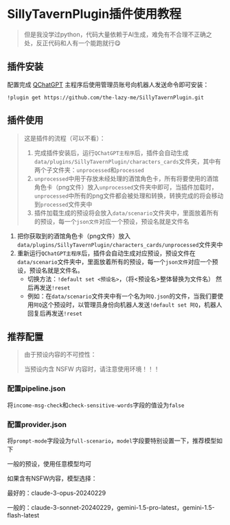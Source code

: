 # SillyTavernPlugin插件使用教程

> 但是我没学过python，代码大量依赖于AI生成，难免有不合理不正确之处，反正代码和人有一个能跑就行😋

## 插件安装

配置完成 [QChatGPT](https://github.com/RockChinQ/QChatGPT) 主程序后使用管理员账号向机器人发送命令即可安装：

```
!plugin get https://github.com/the-lazy-me/SillyTavernPlugin.git
```

## 插件使用

> 这是插件的流程（可以不看）：
>
> 1. 完成插件安装后，运行`QChatGPT主程序`后，插件会自动生成`data/plugins/SillyTavernPlugin/characters_cards`文件夹，其中有两个子文件夹：`unprocessed`和`processed`
> 2. `unprocessed`中用于存放未经处理的酒馆角色卡，所有将要使用的酒馆角色卡（png文件）放入`unprocessed`文件夹中即可，当插件加载时，`unprocessed`中所有的png文件都会被处理和转换，转换完成的将会移动到`processed`文件夹中
> 3. 插件加载生成的预设将会放入`data/scenario`文件夹中，里面放着所有的预设，每一个`json文件`对应一个预设，预设名就是文件名

1. 把你获取到的酒馆角色卡（png文件）放入`data/plugins/SillyTavernPlugin/characters_cards/unprocessed`文件夹中
2. 重新运行`QChatGPT主程序`后，插件会自动生成对应预设，预设文件在`data/scenario`文件夹中，里面放着所有的预设，每一个`json文件`对应一个预设，预设名就是文件名。
   - 切换方法：`!default set <预设名>`，（将<预设名>整体替换为文件名） 然后再发送`!reset`
   - 例如：在`data/scenario`文件夹中有一个名为`阿Q.json`的文件，当我们要使用`阿Q`这个预设时，以管理员身份向机器人发送`!default set 阿Q`，机器人回复后再发送`!reset`

## 推荐配置

> 由于预设内容的不可控性：
>
> 当预设内含 NSFW 内容时，请注意使用环境！！！

### 配置pipeline.json

将`income-msg-check`和`check-sensitive-words`字段的值设为`false`

### 配置provider.json

将`prompt-mode`字段设为`full-scenario`，`model`字段要特别设置一下，推荐模型如下

一般的预设，使用任意模型均可

如果含有NSFW内容，模型选择：

最好的：claude-3-opus-20240229

一般的：claude-3-sonnet-20240229，gemini-1.5-pro-latest，gemini-1.5-flash-latest
